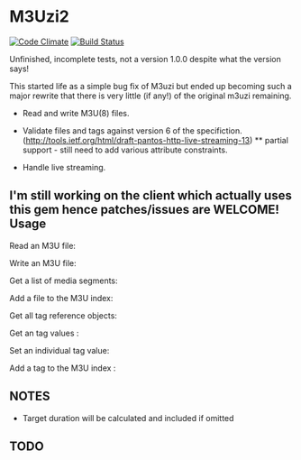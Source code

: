 M3Uzi2
======

[![Code Climate](https://codeclimate.com/github/os6sense/m3uzi2/badges/gpa.svg)](https://codeclimate.com/github/os6sense/m3uzi2)
[![Build Status](https://travis-ci.org/os6sense/m3uzi2.svg?branch=master)](https://travis-ci.org/os6sense/m3uzi2)

Unfinished, incomplete tests, not a version 1.0.0 despite what the version says!

This started life as a simple bug fix of M3uzi but ended up becoming such a
major rewrite that there is very little (if any!) of the original m3uzi remaining. 

- Read and write M3U(8) files.

- Validate files and tags against version 6 of the specifiction.
  (http://tools.ietf.org/html/draft-pantos-http-live-streaming-13)
  ** partial support - still need to add various attribute constraints.

- Handle live streaming.

I'm still working on the client which actually uses this gem hence patches/issues are WELCOME!
Usage
------

Read an M3U file:

Write an M3U file:

Get a list of media segments:

Add a file to the M3U index:

Get all tag reference objects:

Get an tag values :

Set an individual tag value:

Add a tag to the M3U index :


NOTES
------
* Target duration will be calculated and included if omitted


TODO
-----

